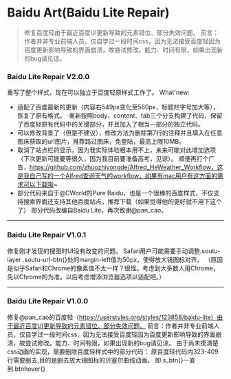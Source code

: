 # Baidu Art(Baidu Lite Repair)

> 修复百度轻由于最近百度UI更新导致的元素错位、部分失效问题。
> 前言：作者并非专业前端人员，仅自学过一段时间css，因为无法接受百度轻因为百度更新影响导致的界面崩溃，故尝试修改。能力、时间有限，如果出现新的bug请见谅。

### Baidu Lite Repair V2.0.0

重写了整个样式，现在可以独立于百度轻原样式工作了。
What'new:

* 适配了百度最新的更新（内容右549px变化至560px，标题栏字号加大等），恢复了原有格式。
  ·重新按照body、content、tab三个分支构建了代码，保留了百度轻原有代码中的关键部分，并且加入了相当一部分的独立代码。
* 可以修改背景了（但是不建议），修改方法为删除第7行的注释并且填入在任意图床获取的url图片，推荐路过图床，免登陆，最高上限10MB。
* 取消了站点栏的显示，因为我实际体验根本用不上，未来可能对此增加选项（下次更新可能要等很久，因为我目前要准备高考，见谅）。
  顺便再打个广告，https://github.com/zhuozhiyongde/Alfred_HeWeather_Workflow，这是我自己写的一个Alfred查询天气的workflow，如果有mac用户有这方面的需求可以下载哦~
* 部分代码来自于@CWorld的Pure Baidu，也是一个很棒的百度样式，不仅支持搜索界面还支持其他百度站点，推荐下载（如果觉得他的更好就不用下这个了）
  部分代码改编自Baidu Lite，再次致谢@pan_cao。

***

### Baidu Lite Repair V1.0.1

修复刚才发现的搜图时UI没有改变的问题。
Safari用户可能需要手动调整.soutu-layer .soutu-url-btn{}处的margin-left值为50px，使得放大镜图标对齐。
（原因是似乎Safari和Chrome的像素值不太一样？很怪。考虑到大多数人用Chrome，先以Chrome的为准。以后考虑增添浏览器选项以适配吧。）

***

### Baidu Lite Repair V1.0.0

修复@pan_cao的百度轻（https://userstyles.org/styles/123858/baidu-lite）由于最近百度UI更新导致的元素错位、部分失效问题。
前言：作者并非专业前端人员，仅自学过一段时间css，因为无法接受百度轻因为百度更新影响导致的界面崩溃，故尝试修改。能力、时间有限，如果出现新的bug请见谅。
由于尚未摸清楚css动画的实现，需要删除百度轻样式中的部分代码：
原百度轻代码内323-409行需要删去,目的是删去放大镜图标的贝塞尔曲线动画。
即.s_btn{}一直到.btnhover{}
